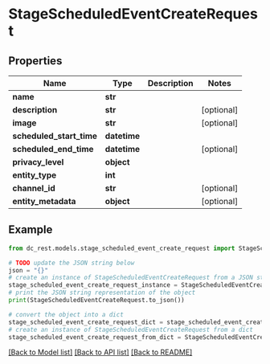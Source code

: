 # StageScheduledEventCreateRequest


## Properties

Name | Type | Description | Notes
------------ | ------------- | ------------- | -------------
**name** | **str** |  | 
**description** | **str** |  | [optional] 
**image** | **str** |  | [optional] 
**scheduled_start_time** | **datetime** |  | 
**scheduled_end_time** | **datetime** |  | [optional] 
**privacy_level** | **object** |  | 
**entity_type** | **int** |  | 
**channel_id** | **str** |  | [optional] 
**entity_metadata** | **object** |  | [optional] 

## Example

```python
from dc_rest.models.stage_scheduled_event_create_request import StageScheduledEventCreateRequest

# TODO update the JSON string below
json = "{}"
# create an instance of StageScheduledEventCreateRequest from a JSON string
stage_scheduled_event_create_request_instance = StageScheduledEventCreateRequest.from_json(json)
# print the JSON string representation of the object
print(StageScheduledEventCreateRequest.to_json())

# convert the object into a dict
stage_scheduled_event_create_request_dict = stage_scheduled_event_create_request_instance.to_dict()
# create an instance of StageScheduledEventCreateRequest from a dict
stage_scheduled_event_create_request_from_dict = StageScheduledEventCreateRequest.from_dict(stage_scheduled_event_create_request_dict)
```
[[Back to Model list]](../README.md#documentation-for-models) [[Back to API list]](../README.md#documentation-for-api-endpoints) [[Back to README]](../README.md)



